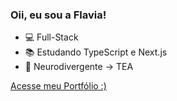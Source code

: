### Oii, eu sou a Flavia!

- 💻 Full-Stack
- 📚 Estudando TypeScript e Next.js
- 💙 Neurodivergente -> TEA

<a href="https://flavia-rosa.netlify.app" target_blank>Acesse meu Portfólio :)</a>
